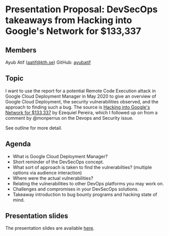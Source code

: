 # Presentation Proposal: DevSecOps takeaways from Hacking into Google's Network for $133,337

## Members
Ayub Atif (aatif@kth.se)
GitHub: [ayubatif](https://github.com/ayubatif)

## Topic
I want to use the report for a potential Remote Code Execution attack in Google Cloud Deployment Manager in May 2020 to give an overview of Google Cloud Deployment, 
the security vulnerabilities observed, and the approach to finding such a bug. 
The source is [Hacking into Google's Network for $133,337](https://www.ezequiel.tech/2020/05/rce-in-cloud-dm.html) by Ezequiel Pereira, which I followed up on from a comment
by @monperrus on the Devops and Security issue.
 
See outline for more detail.

## Agenda
* What is Google Cloud Deployment Manager?
* Short reminder of the DevSecOps concept.
* What sort of approach is taken to find the vulnerabilties? (multiple options via audience interaction)
* Where were the actual vulnerabilities?
* Relating the vulnerabilities to other DevOps platforms you may work on.
* Challenges and compromises in your DevSecOps solutions.
* Takeaway introduction to bug bounty programs and hacking state of mind.

## Presentation slides
The presentation slides are available [here](https://docs.google.com/presentation/d/16sdfGezzHIV5zrj4Zrnc6chD7GEFIIUABk7AieBxOv8/edit?usp=sharing).
